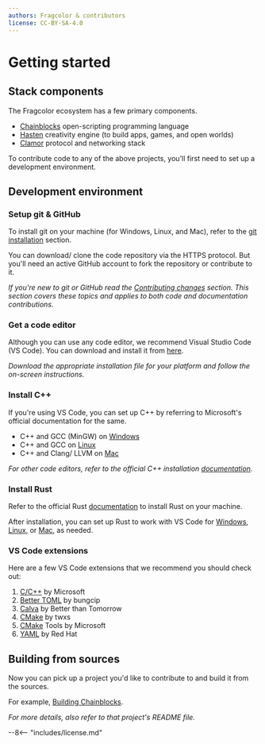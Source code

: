 ```yaml
---
authors: Fragcolor & contributors
license: CC-BY-SA-4.0
---
```


# Getting started

## Stack components

The Fragcolor ecosystem has a few primary components.

- [Chainblocks](https://github.com/fragcolor-xyz/chainblocks) open-scripting programming language
- [Hasten](https://github.com/fragcolor-xyz/hasten) creativity engine (to build apps, games, and open worlds)
- [Clamor](https://github.com/fragcolor-xyz/clamor) protocol and networking stack

To contribute code to any of the above projects, you'll first need to set up a development environment.

## Development environment

### Setup git & GitHub
To install git on your machine (for Windows, Linux, and Mac), refer to the [git installation](../../docs/getting-started/#git) section.

You can download/ clone the code repository via the HTTPS protocol. But you'll need an active GitHub account to fork the repository or contribute to it.

*If you're new to git or GitHub read the [Contributing changes](../../docs/contributing-changes/) section. This section covers these topics and applies to both code and documentation contributions.*

### Get a code editor
Although you can use any code editor, we recommend Visual Studio Code (VS Code). You can download and install it from [here](https://code.visualstudio.com/download).

*Download the appropriate installation file for your platform and follow the on-screen instructions.*

### Install C++

If you're using VS Code, you can set up C++ by referring to Microsoft's official documentation for the same.

- C++ and GCC (MinGW) on [Windows](https://code.visualstudio.com/docs/cpp/config-mingw)
- C++ and GCC on [Linux](https://code.visualstudio.com/docs/cpp/config-linux)
- C++ and Clang/ LLVM on [Mac](https://code.visualstudio.com/docs/cpp/config-clang-mac)
  
*For other code editors, refer to the official C++ installation [documentation](https://isocpp.org/get-started).*

### Install Rust

Refer to the official Rust [documentation](https://www.rust-lang.org/tools/install) to install Rust on your machine.

After installation, you can set up Rust to work with VS Code for [Windows](https://docs.microsoft.com/en-us/windows/dev-environment/rust/setup#install-rust), [Linux](https://www.nayab.xyz/rust/rust-010-setting-up-rust-vscode-linux), or [Mac](https://levelup.gitconnected.com/rust-with-visual-studio-code-46404befed8), as needed.

### VS Code extensions

Here are a few VS Code extensions that we recommend you should check out:

1. [C/C++](https://marketplace.visualstudio.com/items?itemName=ms-vscode.cpptools) by Microsoft
2. [Better TOML](https://marketplace.visualstudio.com/items?itemName=bungcip.better-toml) by bungcip
3. [Calva](https://marketplace.visualstudio.com/items?itemName=betterthantomorrow.calva) by Better than Tomorrow
4. [CMake](https://marketplace.visualstudio.com/items?itemName=twxs.cmake) by twxs
5. [CMake](https://marketplace.visualstudio.com/items?itemName=ms-vscode.cmake-tools) Tools by Microsoft
6. [YAML](https://marketplace.visualstudio.com/items?itemName=redhat.vscode-yaml) by Red Hat

## Building from sources

Now you can pick up a project you'd like to contribute to and build it from the sources.

For example, [Building Chainblocks](../building-chainblocks/).

*For more details, also refer to that project's README file.*


--8<-- "includes/license.md"
